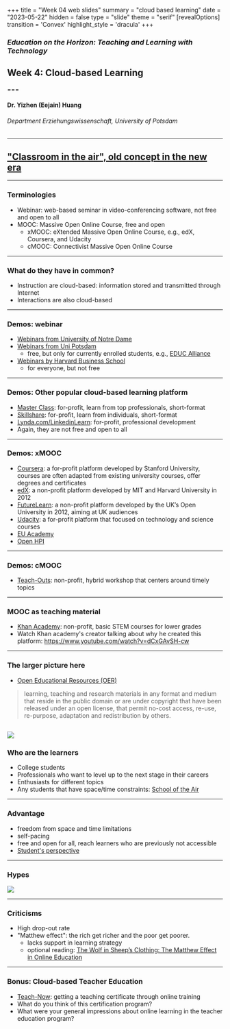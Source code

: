 +++
title = "Week 04 web slides"
summary = "cloud based learning"
date = "2023-05-22"
hidden = false
type = "slide"
theme = "serif"
[revealOptions]
transition = 'Convex'
highlight_style = 'dracula'
+++

### *Education on the Horizon: Teaching and Learning with Technology*
## Week 4:  Cloud-based Learning
===
#### Dr. Yizhen (Eejain) Huang
###### Department Erziehungswissenschaft, University of Potsdam

---
## ["Classroom in the air", old concept in the new era](https://www.youtube.com/watch?v=6NfQDnVLZSA)

---
###  Terminologies
- Webinar: web-based seminar in video-conferencing software, not free and open to all
- MOOC: Massive Open Online Course, free and open
    + xMOOC: eXtended Massive Open Online Course, e.g., edX, Coursera, and Udacity
    + cMOOC: Connectivist Massive Open Online Course

 
<!--  xMOOCs are based on traditional university courses. reach larger group of students 
Rather than being delivered by an individual instructor, as in traditional university courses, cMOOCs involve groups of people learning together.
Blogs
Learning communities
Social media platforms
-->

---
###  What do they have in common?
- Instruction are cloud-based: information stored and transmitted through Internet 
- Interactions are also cloud-based

---
###  Demos: webinar
- [Webinars from University of Notre Dame](https://summeronline.nd.edu/)
- [Webinars from Uni Potsdam](https://courses.educalliance.eu/)
    + free, but only for currently enrolled students, e.g., [EDUC Alliance](https://educalliance.eu/)
- [Webinars by Harvard Business School](https://online.hbs.edu/)
    + for everyone, but not free

---
###  Demos: Other popular cloud-based learning platform
- [Master Class](https://www.masterclass.com/): for-profit, learn from top professionals, short-format
- [Skillshare](https://www.skillshare.com/): for-profit, learn from individuals, short-format
- [Lynda.com/LinkedinLearn](https://www.linkedin.com/learning/): for-profit, professional development
- Again, they are not free and open to all

---
###  Demos: xMOOC
- [Coursera](https://www.coursera.org/): a for-profit platform developed by Stanford University, courses are often adapted from existing university courses, offer degrees and certificates
- [edX](https://www.edx.org/school/smithsonianx): a non-profit platform developed by MIT and Harvard University in 2012
- [FutureLearn](https://www.futurelearn.com/):  a non-profit platform developed by the UK’s Open University in 2012, aiming at UK audiences 
- [Udacity](https://www.udacity.com/): a for-profit platform that focused on technology and science courses
- [EU Academy](https://academy.europa.eu)
- [Open HPI](https://open.hpi.de/)

---
### Demos: cMOOC
- [Teach-Outs](https://ai.umich.edu/our-work/teach-outs/): non-profit, hybrid workshop that centers around timely topics

---
### MOOC as teaching material
- [Khan Academy](https://www.khanacademy.org/): non-profit, basic STEM courses for lower grades
- Watch Khan academy's creator talking about why he created this platform: https://www.youtube.com/watch?v=dCxGAvSH-cw  

<!-- Khan academy's creator: https://www.youtube.com/watch?v=dCxGAvSH-cw --> 

---
### The larger picture here 
- [Open Educational Resources (OER)](https://www.unesco.org/en/open-educational-resources) 
> learning, teaching and research materials in any format and medium that reside in the public domain or are under copyright that have been released under an open license, that permit no-cost access, re-use, re-purpose, adaptation and redistribution by others.

![](/media/oer_logo_EN_1.png)
---
### Who are the learners
- College students
- Professionals who want to level up to the next stage in their careers
- Enthusiasts for different topics
- Any students that have space/time constraints: [School of the Air](https://www.youtube.com/watch?v=krci8b3qH0I)

<!-- https://www.assoa.nt.edu.au/the-school/our-school/ -->

---
###  Advantage
- freedom from space and time limitations
- self-pacing
- free and open for all, reach learners who are previously not accessible 
- [Student's perspective](https://www.youtube.com/watch?v=5JKgUoY9pTg)

---
###  Hypes
![](/media/moochype.jpg)

---
###  Criticisms 
- High drop-out rate
- "Matthew effect": the rich get richer and the poor get poorer. 
    - lacks support in learning strategy
    - optional reading: [The Wolf in Sheep’s Clothing: The Matthew Effect in Online Education](https://hipatiapress.com/hpjournals/index.php/rise/article/view/789)
    
---
### Bonus: Cloud-based Teacher Education
- [Teach-Now](https://teach-now.edu/): getting a teaching certificate through online training
- What do you think of this certification program? 
- What were your general impressions about online learning in the teacher education program? 
